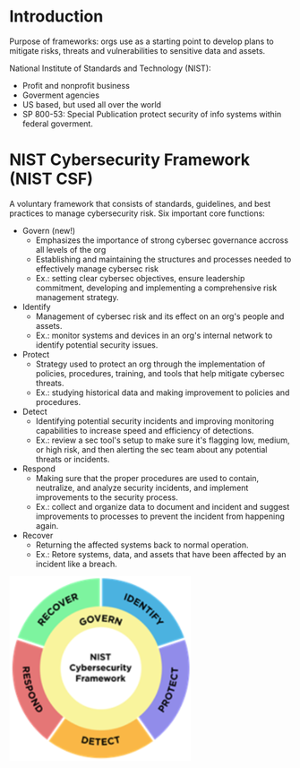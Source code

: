 # Introduction
Purpose of frameworks: orgs use as a starting point to develop plans to mitigate risks, threats and vulnerabilities to
sensitive data and assets.

National Institute of Standards and Technology (NIST):  
- Profit and nonprofit business  
- Goverment agencies  
- US based, but used all over the world  
- SP 800-53: Special Publication protect security of info systems within federal goverment.  

# NIST Cybersecurity Framework (NIST CSF)

A voluntary framework that consists of standards, guidelines, and best practices to manage
cybersecurity risk. Six important core functions:
- Govern (new!)  
    - Emphasizes the importance of strong cybersec governance accross all levels of the org  
    - Establishing and maintaining the structures and processes needed to effectively manage cybersec risk  
    - Ex.: setting clear cybersec objectives, ensure leadership commitment, developing and  implementing a comprehensive risk 
    management strategy.  
- Identify  
    - Management of cybersec risk and its effect on an org's people and assets.
    - Ex.: monitor systems and devices in an org's internal network to identify potential security issues.  
- Protect  
    - Strategy used to protect an org through the implementation of policies, procedures, training, and tools
    that help mitigate cybersec threats. 
    - Ex.: studying historical data and making improvement to policies and procedures.   
- Detect  
    - Identifying potential security incidents and improving monitoring capabilities to increase speed
    and efficiency of detections.  
    - Ex.: review a sec tool's setup to make sure it's flagging low, medium, or high risk, and then alerting the sec team
    about any potential threats or incidents.  
- Respond  
    - Making sure that the proper procedures are used to contain, neutralize, and analyze security incidents, and implement
    improvements to the security process.  
    - Ex.: collect and organize data to document and incident and suggest improvements to processes to prevent the incident
    from happening again.  
- Recover  
    - Returning the affected systems back to normal operation.  
    - Ex.: Retore systems, data, and assets that have been affected by an incident like a breach.

![NIST CSF functions](nist-csf.png)

